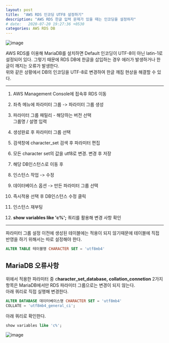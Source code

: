 ```yaml
---
layout: post
title:  "AWS RDS 인코딩 UTF8 설정하기"
description: "AWS RDS 한글 입력 문제가 있을 때는 인코딩을 설정하자"
# date:   2020-07-20 19:27:36 +0530
categories: AWS RDS DB 
---
```


![image](https://user-images.githubusercontent.com/18201794/88006921-c49d9680-cb47-11ea-9fb0-e7fb743f16ad.png)

AWS RDS를 이용해 MariaDB를 설치하면 Default 인코딩이 UTF-8이 아닌 latin-1로 설정되어 있다. 그렇기 때문에 RDS DB에 한글을 삽입하는 경우 에러가 발생하거나 한글이 깨지는 오류가 발생한다.  
위와 같은 상황에서 DB의 인코딩을 UTF-8로 변경하여 한글 깨짐 현상을 해결할 수 있다.

---

1. AWS Management Console에 접속후 RDS 이동  

2. 좌측 메뉴에 파라미터 그룹 -> 파라미터 그룹 생성

3. 파라미터 그룹 패밀리 - 해당하는 버전 선택  
   그룹명 / 설명 입력

4. 생성완료 후 파라미터 그룹 선택

5. 검색창에 character_set 검색 후 파라미터 편집

6. 모든 character set의 값을 utf8로 변경. 변경 후 저장

7. 해당 DB인스턴스로 이동 후

8. 인스턴스 작업 -> 수정

9. 데이터베이스 옵션 -> 만든 파라미터 그룹 선택 

10. 즉시적용 선택 후 DB인스턴스 수정 클릭

11. 인스턴스 재부팅

12. **show variables like 'c%';** 쿼리를 활용해 변경 사항 확인

---

파라미터 그룹 설정 이전에 생성된 테이블에는 적용이 되지 않기때문에 테이블에 직접 반영을 하기 위해서는 따로 설정해야 한다.
```SQL
ALTER TABLE 테이블명 CHARACTER SET = 'utf8mb4'
```


## MariaDB 오류사항  
위에서 적용한 파라미터 중
c**haracter_set_database, collation_connetion** 2가지 항목은 MariaDB에서만 RDS 파라미터 그룹으로는 변경이 되지 않는다.  
아래 쿼리로 직접 실행해 변경한다.

```SQL
ALTER DATABASE 데이터베이스명 CHARACTER SET = 'utf8mb4'
COLLATE = 'utf8mb4_general_ci';
```

아래 쿼리로 확인한다.

```SQL
show variables like 'c%';
```

![image](https://user-images.githubusercontent.com/18201794/89979952-d2a88800-dcab-11ea-9e9f-bf55821d9921.png)

